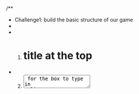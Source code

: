 /**
 * Challenge1: build the basic structure of our game
 * 
 * 1. <h1> title at the top
 * 2. <textarea> for the box to type in 
 *      (tip: React normalizes <textarea /> to be more like <input />, 
 *      so it can be used as a self-closing element and uses the `value` property
 *      to set its contents)
 * 3. <h4> ti display the amount of time remaining
 * 4. <button> to start the game
 * 5. Another <h1> to display the word count
 */

/**
 * Challenge2: Using hooks, track the state of the text in the textarea on every keystroke
 * To verify it's working, you could just console.log the state on every change
 */
/**
 * Challenge3:
 * 
 * Create a function to calculate the number of separate words in the `text` state
 * For now, just console.log the word count when the button gets clicked to test it out.
 */

/**
 * Challenge4:
 * 
 * 1. Create state to hold the current value of the countdown timer.
 *    Display this time in the "Time Remaining" header
 */